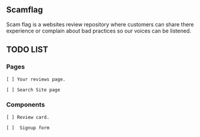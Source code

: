 ## Scamflag

Scam flag is a websites review repository where customers can share there experience or complain about bad practices so our voices can be listened.

## TODO LIST

### Pages

    [ ] Your reviews page.

    [ ] Search Site page

### Components

    [ ] Review card.

    [ ]  Signup form

